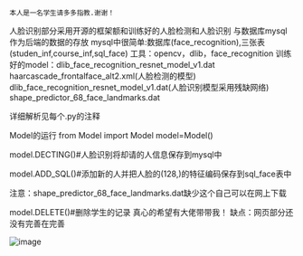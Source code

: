     本人是一名学生请多多指教.谢谢！
人脸识别部分采用开源的框架额和训练好的人脸检测和人脸识别
与数据库mysql作为后端的数据的存放
mysql中很简单:数据库(face_recognition),三张表(studen_inf,course_inf,sql_face)
工具：opencv，dlib，face_recognition
     训练好的model：dlib_face_recognition_resnet_model_v1.dat
                haarcascade_frontalface_alt2.xml(人脸检测的模型)
                dlib_face_recognition_resnet_model_v1.dat(人脸识别模型采用残缺网络)
                shape_predictor_68_face_landmarks.dat
             
详细解析见每个.py的注释



Model的运行
from Model import Model
model=Model()

model.DECTING()#人脸识别将却请的人信息保存到mysql中


model.ADD_SQL()#添加新的人并把人脸的(128,)的特征编码保存到sql_face表中


注意：shape_predictor_68_face_landmarks.dat缺少这个自己可以在网上下载

model.DELETE()#删除学生的记录
真心的希望有大佬带带我！
缺点：网页部分还没有完善在完善




![image](http://github.com/CSTOMJason/Face-recognition-point-name-system/edit/master/Architecture.jpg)


